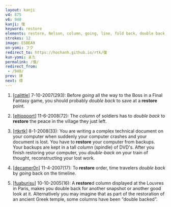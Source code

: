 ```yaml
---
layout: kanji
v4: 875
v6: 940
kanji: 復
keyword: restore
elements: restore, Nelson, column, going, line, fold back, double back, reclining, lying down, sun, day, walking legs
strokes: 12
image: E5BEA9
on-yomi: フク
redirect_to: https://hochanh.github.io/rtk/復
kun-yomi: また
permalink: /復/
redirect_from:
 - /940/
prev: 律
next: 得
---
```


1) [<a href="http://kanji.koohii.com/profile/calittle">calittle</a>] 7-10-2007(293): Before <em>going</em> all the way to the Boss in a Final Fantasy game, you should probably <em>double back</em> to save at a<strong> restore</strong> point.

2) [<a href="http://kanji.koohii.com/profile/eltjopoort">eltjopoort</a>] 11-6-2008(72): The <em>column</em> of soldiers has to <em>double back</em> to<strong> restore</strong> the peace in the village they just left.

3) [<a href="http://kanji.koohii.com/profile/rtkrtk">rtkrtk</a>] 8-1-2008(33): You are writing a complex technical document on your computer when suddenly your computer crashes and your document is lost. You have to<strong> restore</strong> your computer from backups. Your backups are kept in a tall <em>column</em> (spindle) of DVD&#039;s. After you finish restoring your computer, you <em>double-back</em> on your train of thought, reconstructing your lost work.

4) [<a href="http://kanji.koohii.com/profile/decamer0n">decamer0n</a>] 11-4-2007(17): To<strong> restore</strong> order, time travelers <em>double back</em> by <em>going</em> back on the timeline.

5) [<a href="http://kanji.koohii.com/profile/fuaburisu">fuaburisu</a>] 10-10-2005(16): A<strong> restore</strong>d column displayed at the Louvres in Paris, makes you double back for another snapshot or another good look at it. Alternatively you may imagine that as part of the restoration of an ancient Greek temple, some columns have been “double backed”.

